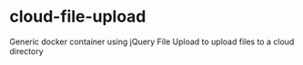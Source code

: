 # cloud-file-upload
Generic docker container using jQuery File Upload to upload files to a cloud directory

